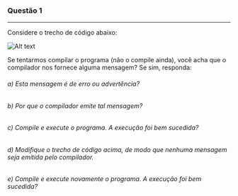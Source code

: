 ### Questão 1
---
 Considere o trecho de código abaixo:

 ![Alt text](image-1.png)

 Se tentarmos compilar o programa (não o compile ainda), você acha que o compilador nos fornece alguma mensagem? Se sim, responda:
###### a) Esta mensagem é de erro ou advertência?
###### b) Por que o compilador emite tal mensagem?
###### c) Compile e execute o programa. A execução foi bem sucedida?
###### d) Modifique o trecho de código acima, de modo que nenhuma mensagem seja emitida pelo compilador.
###### e) Compile e execute novamente o programa. A execução foi bem sucedida?